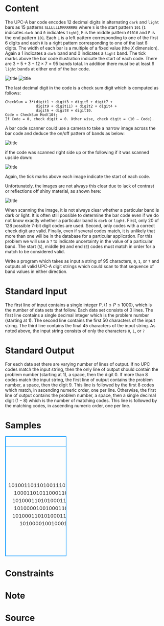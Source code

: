 
# Content

The UPC-A bar code encodes $12$ decimal digits in alternating `dark` and `light` bars as $15$ patterns `SLLLLLLMRRRRRRE` where `S` is the start pattern `101` (`1` indicates `dark` and `0` indicates `light`), `M` is the middle pattern `01010` and `E` is the end pattern `101`. Each `L` is a left pattern corresponding to one of the first $6$ digits and each `R` is a right pattern corresponding to one of the last $6$ digits. The width of each bar is a multiple of a fixed value (the $X$ dimension). Again a $1$ indicates a `dark` band and $0$ indicates a `light` band. The tick marks above the bar code illustration indicate the start of each code. There are $3 + 5 + 3 + 12\times 7 = 95$ bands total. In addition there must be at least $9$ `light` bands at either end of the bar code.

![title](/source/lutece/scanning-upc-barcodes/img/aHR0cHM6Ly9hY20udWVzdGMuZWR1LmNuL21lZGlhL2ltYWdlL3Byb2JsZW0vMzQyLzIwMTQwNDEwMTYzMjEwODQwMTYuanBn.jpg)
![title](/source/lutece/scanning-upc-barcodes/img/aHR0cHM6Ly9hY20udWVzdGMuZWR1LmNuL21lZGlhL2ltYWdlL3Byb2JsZW0vMzQyLzIwMTQwNDEwMTYzMjE1MzA1MTcuanBn.jpg)
            
The last decimal digit in the code is a check sum digit which is computed as follows:

```
CheckSum = 3*(digit1 + digit3 + digit5 + digit7 +
              digit9 + digit11) + digit2 + digit4 +
              digit6 + digit8 + digit10.
Code = CheckSum Mod(10);
If Code = 0, check digit = 0. Other wise, check digit = (10 – Code).
```

A bar code scanner could use a camera to take a narrow image across the bar code and deduce the on/off pattern of bands as below:

![title](/source/lutece/scanning-upc-barcodes/img/aHR0cHM6Ly9hY20udWVzdGMuZWR1LmNuL21lZGlhL2ltYWdlL3Byb2JsZW0vMzQyLzIwMTQwNDEwMTYzMzQ1MzE5MTguanBn.jpg)

if the code was scanned right side up or the following if it was scanned upside down:

![title](/source/lutece/scanning-upc-barcodes/img/aHR0cHM6Ly9hY20udWVzdGMuZWR1LmNuL21lZGlhL2ltYWdlL3Byb2JsZW0vMzQyLzIwMTQwNDEwMTYzMzUxNjUzMTkuanBn.jpg)

Again, the tick marks above each image indicate the start of each code.

Unfortunately, the images are not always this clear due to lack of contrast or reflections off shiny material, as shown here:

![title](/source/lutece/scanning-upc-barcodes/img/aHR0cHM6Ly9hY20udWVzdGMuZWR1LmNuL21lZGlhL2ltYWdlL3Byb2JsZW0vMzQyLzIwMTQwNDEwMTYzNDA0NjUwMjAuanBn.jpg)

When scanning the image, it is not always clear whether a particular band is dark or light. It is often still possible to determine the bar code even if we do not know exactly whether a particular band is `dark` or `light`. First, only $20$ of $128$ possible $7$-bit digit codes are used. Second, only codes with a correct check digit are valid. Finally, even if several codes match, it is unlikely that more than one will be in the database for a particular application. For this problem we will use a `?` to indicate uncertainty in the value of a particular band. The start (`S`), middle (`M`) and end (`E`) codes must match in order for a match to be considered valid.

Write a program which takes as input a string of $95$ characters, `0`, `1`, or `?` and outputs all valid
UPC-A digit strings which could scan to that sequence of band values in either direction.

# Standard Input

The first line of input contains a single integer $P$, ($1\leq P\leq 1000$), which is the number of data sets that follow. Each data set consists of $3$ lines. The first line contains a single decimal integer which is the problem number (starting at $1$). The second line contains the first $50$ characters of the input string. The third line contains the final $45$ characters of the input string. As noted above, the input string consists of only the characters `0`, `1`, or `?`

# Standard Output

For each data set there are varying number of lines of output. If no UPC codes match the input string, then the only line of output should contain the problem number (starting at $1$), a space, then the digit $0$. If more than 8 codes match the input string, the first line of output contains the problem number, a space, then the digit $9$. This line is followed by the first $8$ codes which match, in ascending numeric order, one per line. Otherwise, the first line of output contains the problem number, a space, then a single decimal digit ($1-8$) which is the number of matching codes. This line is followed by the matching codes, in ascending numeric order, one per line.

# Samples

<style>
        table,table tr th, table tr td { border:1px solid #0094ff; }
        table { width: 200px; min-height: 25px; line-height: 25px; text-align: center; border-collapse: collapse;}   
    </style>
<table>
	<tr>
		<td>Input</td>
		<td>Output</td>
	</tr>
<tr><td>3
1
10100110110100111010000100110110001001000010101010
100011010110001101110110100011000101011000101
2
1010001101010001100010????????????1101011000101010
101000010010001101100100001011100101101100101
3
1010001101010001100010????????????1101011000101010
101000010010001??????????01011100101101100101</td><td>1 1
049705682302
2 2
049705682302
049835682302
3 9
049005681302
049005682002
049035688302
049035689002
049105684302
049105685002
049135681302
049135682002</td></tr></table>


# Constraints



# Note



# Source



